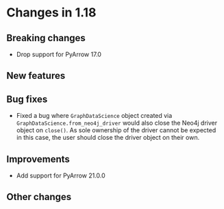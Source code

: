 # Changes in 1.18

## Breaking changes

* Drop support for PyArrow 17.0

## New features

## Bug fixes

- Fixed a bug where `GraphDataScience` object created via `GraphDataScience.from_neo4j_driver` would also close the Neo4j driver object on `close()`. As sole ownership of the driver cannot be expected in this case, the user should close the driver object on their own.

## Improvements

* Add support for PyArrow 21.0.0

## Other changes
